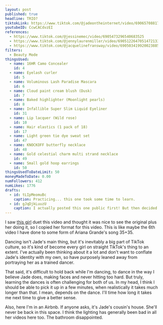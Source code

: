 ```yaml
---
layout: post
published: true
headline: TRIO?
tiktokLink: https://www.tiktok.com/@jadeontheinternet/video/6906570881720536326
youtubeID: CcwCACdvzEI
references:
  - https://www.tiktok.com/@jessinemec/video/6905473296540683525
  - https://www.tiktok.com/@jennylaurenmiller/video/6905122647051472133
  - https://www.tiktok.com/@jacquelinefransway/video/6905034199200238854
filters:
  - Beauty Mode
thingsUsed:
  - name: 16HR Camo Concealer
    id: 4
  - name: Eyelash curler
    id: 5
  - name: Voluminous Lash Paradise Mascara
    id: 6
  - name: Cloud paint cream blush (Dusk)
    id: 7
  - name: Baked highlighter (Moonlight pearls)
    id: 8
  - name: Infallible Super Slim Liquid Eyeliner
    id: 31
  - name: Lip lacquer (Wild rose)
    id: 10
  - name: Hair elastics (1 pack of 18)
    id: 17
  - name: Light green tie dye sweat set
    id: 47
  - name: KNOCKOFF butterfly necklace
    id: 48
  - name: Gold celestial charm multi strand necklace
    id: 49
  - name: Small gold hoop earrings
    id: 50
thingsUsedToDateLimit: 50
moneyMadeToDate: 0.00
numFollowers: 412
numLikes: 1776
drafts:
  - id: tLIpMeomuBc
    caption: Practicing... this one took some time to learn.
  - id: gJqDjkLuuzU
    caption: I actually posted this one public first! But then decided full body one was better.
---
```


I saw [this girl](https://www.tiktok.com/@jessinemec/video/6905473296540683525) duet this video and thought it was nice to see the original plus her doing it, so I copied her format for this video. This is like maybe the 6th video I have done to some form of Ariana Grande's song 35+35.

Dancing isn't Jade's main thing, but it's inevitably a big part of TikTok culture, so it's kind of become every girl on straight TikTok's thing to an extent. I've actually been thinking about it a lot and don't want to conflate Jade's identity with my own, so have purposely leaned away from portraying her as a trained dancer.

That said, it's difficult to hold back while I'm dancing, to dance in the way I believe Jade does, making faces and never hitting too hard. But truly, learning the dances is often challenging for both of us. In my head, I think I should be able to pick it up in a few minutes, when realistically it takes much longer than that. I mean, depends on the dance. I'll time how long it takes me next time to give a better sense.

Also, here I'm in an Airbnb. If anyone asks, it's Jade's cousin's house. She'll never be back in this space. I think the lighting has generally been bad in all her videos here too. The bathroom disappointed.
